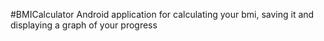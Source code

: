 #BMICalculator
Android application for calculating your bmi, saving it and displaying a graph of your progress